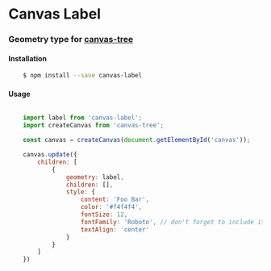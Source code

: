 # Canvas Label
### Geometry type for [canvas-tree](https://www.npmjs.com/package/canvas-tree)

#### Installation

```bash
    $ npm install --save canvas-label
```

#### Usage

```javascript

    import label from 'canvas-label';
    import createCanvas from 'canvas-tree';

    const canvas = createCanvas(document.getElementById('canvas'));

    canvas.update({
        children: [
            {
                geometry: label,
                children: [],
                style: {
                    content: 'Foo Bar',
                    color: '#f4f4f4',
                    fontSize: 12,
                    fontFamily: 'Roboto', // don't forget to include it
                    textAlign: 'center'
                }
            }
        ]
    })
```
